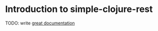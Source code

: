 # Introduction to simple-clojure-rest

TODO: write [great documentation](http://jacobian.org/writing/what-to-write/)
